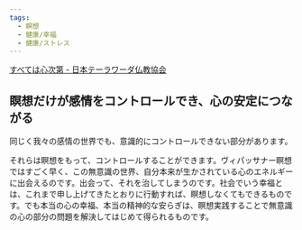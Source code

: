 ```yaml
---
tags:
  - 瞑想
  - 健康/幸福
  - 健康/ストレス
---
```

[すべては心次第 - 日本テーラワーダ仏教協会](https://j-theravada.com/dhamma/kougi/kougi-033/)

## 瞑想だけが感情をコントロールでき、心の安定につながる

同じく我々の感情の世界でも、意識的にコントロールできない部分があります。

それらは瞑想をもって、コントロールすることができます。ヴィパッサナー瞑想ではすごく早く、この無意識の世界、自分本来が生かされている心のエネルギーに出会えるのです。出会って、それを治してしまうのです。社会でいう幸福とは、これまで申し上げてきたとおりに行動すれば、瞑想しなくてもできるものです。でも本当の心の幸福、本当の精神的な安らぎは、瞑想実践することで無意識の心の部分の問題を解決してはじめて得られるものです。

